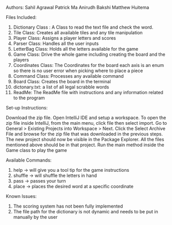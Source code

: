 Authors: 
Sahil Agrawal
Patrick Ma
Anirudh Bakshi 
Matthew Huitema



Files Included:

1. Dictionary Class : A Class to read the text file and check the word.  
2. Tile Class: Creates all available tiles and any tile manipulation
3. Player Class: Assigns a player letters and scores
4. Parser Class: Handles all the user inputs
5. LetterBag Class: Holds all the letters available for the game
6. Game Class: Drive the whole game including creating the board and the players
7. Coordinates Class: The Coordinates for the board each axis is an enum so there is no user error when picking where to place a piece
8. Command Class: Processes any available command
9. Board Class: Creates the board in the terminal
10. dictonary.txt: a list of all legal scrabble words
11. ReadMe: The ReadMe file with instructions and any information related to the program 


Set-up Instructions:

Download the zip file. Open IntelliJ IDE and setup a workspace. To open the zip file inside IntelliJ, from the main menu, click file then select import. Go to General > Existing Projects into Workspace > Next. Click the Select Archive File and browse for the zip file that was downloaded in the previous steps. The new project should now be visible in the Package Explorer. All the files mentioned above should be in that project. Run the main method inside the Game class to play the game 

Available Commands:
1. help -> will give you a tool tip for the game instructions
2. shuffle -> will shuffle the letters in hand 
3. pass -> passes your turn 
4. place -> places the desired word at a specific coordinate 



Known Issues: 
1. The scoring system has not been fully implemented
2. The file path for the dictionary is not dynamic and needs to be put in manually by the user 

